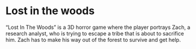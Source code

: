 # Lost in the woods
“Lost In The Woods” is a 3D horror game where the player portrays Zach, a research analyst, who is trying to escape a tribe that is about to sacrifice him. Zach has to make his way out of the forest to survive and get help.
